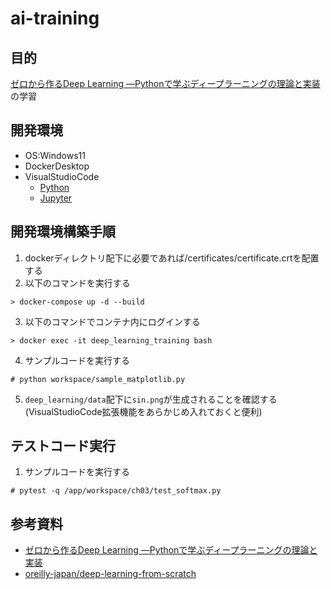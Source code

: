 # ai-training

## 目的
[ゼロから作るDeep Learning ―Pythonで学ぶディープラーニングの理論と実装](https://www.oreilly.co.jp/books/9784873117584/)の学習

## 開発環境
- OS:Windows11
- DockerDesktop
- VisualStudioCode
    - [Python](https://marketplace.visualstudio.com/items?itemName=ms-python.python)
    - [Jupyter](https://marketplace.visualstudio.com/items?itemName=ms-toolsai.jupyter)

## 開発環境構築手順
1. dockerディレクトリ配下に必要であれば/certificates/certificate.crtを配置する
2. 以下のコマンドを実行する
```
> docker-compose up -d --build
```

3. 以下のコマンドでコンテナ内にログインする
```
> docker exec -it deep_learning_training bash
```

4. サンプルコードを実行する
```
# python workspace/sample_matplotlib.py
```

5. `deep_learning/data`配下に`sin.png`が生成されることを確認する(VisualStudioCode拡張機能をあらかじめ入れておくと便利)

## テストコード実行
1. サンプルコードを実行する
```
# pytest -q /app/workspace/ch03/test_softmax.py
```


## 参考資料
- [ゼロから作るDeep Learning ―Pythonで学ぶディープラーニングの理論と実装](https://www.oreilly.co.jp/books/9784873117584/)
- [oreilly-japan/deep-learning-from-scratch](https://github.com/oreilly-japan/deep-learning-from-scratch)